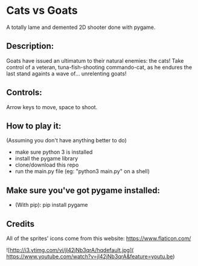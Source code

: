 # Cats vs Goats
A totally lame and demented 2D shooter done with pygame.

## Description:
Goats have issued an ultimatum to their natural enemies: the cats! Take control of a veteran, tuna-fish-shooting commando-cat, as he endures the last stand againts a wave of... unrelenting goats!

## Controls:
Arrow keys to move, space to shoot.

## How to play it:
(Assuming you don't have anything better to do)
* make sure python 3 is installed
* install the pygame library
* clone/download this repo 
* run the main.py file  (eg: "python3 main.py" on a shell) 

## Make sure you've got pygame installed:
* (With pip):
pip install pygame

## Credits
All of the sprites' icons come from this website:
https://www.flaticon.com/



![http://i3.ytimg.com/vi/jl42jNb3qrA/hqdefault.jpg]( https://www.youtube.com/watch?v=jl42jNb3qrA&feature=youtu.be)

